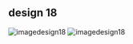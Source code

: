 ## design 18

![imagedesign18](https://github.com/slowy07/uiDesign/blob/main/design18/design18_dark.png?raw=true)
![imagedesign18](https://github.com/slowy07/uiDesign/blob/main/design18/design18_light.png?raw=true)
